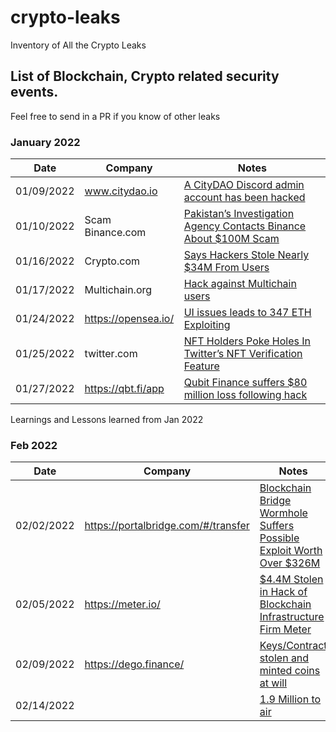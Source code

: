 # crypto-leaks
Inventory of All the Crypto Leaks 

## List of Blockchain, Crypto related security events.

Feel free to send in a PR if you know of other leaks 

### January 2022

|Date           | Company                          |Notes  | 
| ------------- | --------------------------------------------------------------|------------- |
| 01/09/2022    |www.citydao.io | <a href="https://www.coindesk.com/business/2022/01/14/blockchain-city-citydao-falls-victim-to-95k-hack-via-discord/"> A CityDAO Discord admin account has been hacked </a>
| 01/10/2022    | Scam Binance.com | <a href="https://www.coindesk.com/policy/2022/01/10/pakistans-investigation-agency-contacts-binance-about-100m-scam/"> Pakistan’s Investigation Agency Contacts Binance About $100M Scam   </a>         
| 01/16/2022    |Crypto.com  | <a href="https://www.coindesk.com/business/2022/01/19/cryptocom-ceo-acknowledges-400-customer-accounts-were-hacked/"> Says Hackers Stole Nearly $34M From Users </a>| 
| 01/17/2022    |Multichain.org | <a href="https://www.vice.com/en/article/epxb8m/crypto-protocol-publicly-announces-flaw-users-relentlessly-owned-by-hackers"> Hack against Multichain users </a>
| 01/24/2022    | https://opensea.io/ | <a href="https://u.today/opensea-faces-front-end-vulnerability-user-makes-347-eth-exploiting-it"> UI issues leads to 347 ETH Exploiting </a>
| 01/25/2022    | twitter.com | <a href="https://zycrypto.com/nft-holders-poke-holes-in-twitters-nft-verification-feature/"> NFT Holders Poke Holes In Twitter’s NFT Verification Feature </a>
|01/27/2022     | https://qbt.fi/app | <a href="https://www.theverge.com/2022/1/28/22906366/cryptocurrency-hackers-steal-qubit-binance-ethereum"> Qubit Finance suffers $80 million loss following hack</a>

Learnings and Lessons learned from Jan 2022

### Feb 2022

|Date           | Company                          |Notes  | 
| ------------- | --------------------------------------------------------------|------------- |
| 02/02/2022    |https://portalbridge.com/#/transfer | <a href="https://www.coindesk.com/tech/2022/02/02/blockchain-bridge-wormhole-suffers-possible-exploit-worth-over-250m/"> Blockchain Bridge Wormhole Suffers Possible Exploit Worth Over $326M</a>
| 02/05/2022    |https://meter.io/ | <a href="https://www.coindesk.com/business/2022/02/07/44m-stolen-in-hack-of-blockchain-infrastructure-firm-meter/"> $4.4M Stolen in Hack of Blockchain Infrastructure Firm Meter</a>
| 02/09/2022    |https://dego.finance/ | <a href="https://degofinance.medium.com/to-dego-community-summary-of-the-event-after-a-thorough-investigation-and-efforts-5315a98d9984"> Keys/Contract stolen and minted coins at will </a>
|02/14/2022 | | <a href="https://titano.medium.com/important-announcement-dec5a6078d46"> 1.9 Million to air </a>|
